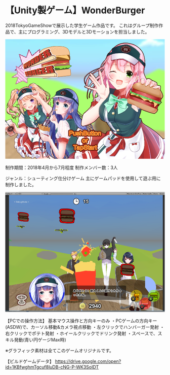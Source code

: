 # 【Unity製ゲーム】WonderBurger

2018TokyoGameShowで展示した学生ゲーム作品です。
これはグループ制作作品で、主にプログラミング、3Dモデルと3Dモーションを担当しました。

<img src="https://github.com/ynsan/WonderBurger/blob/master/Title_ss.png">

制作期間：2018年4月から7月程度
制作メンバー数：3人

ジャンル：シューティング仕分けゲーム
主にゲームパッドを使用して遊ぶ用に制作しました。

<img src="https://github.com/ynsan/WonderBurger/blob/master/ss_shoting.png">


【PCでの操作方法】
基本マウス操作と方向キーのみ
・PCゲームの方向キー(ASDW)で、カーソル移動&カメラ視点移動
・左クリックでハンバーガー発射
・右クリックでポテト発射
・ホイールクリックでドリンク発射
・スペースで、スキル発動(青い円ゲージMax時)


※グラフィック素材は全てこのゲームオリジナルです。

【ビルドゲームデータ】
https://drive.google.com/open?id=1KBfwghmTgcuf8luDB-cNG-P-WK3SoIDT
